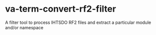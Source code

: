 va-term-convert-rf2-filter
==================================

A filter tool to process IHTSDO RF2 files and extract a particular module and/or namespace